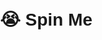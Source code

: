 # 😭 Spin Me
<!DOCTYPE html>
<html lang="en">
  <head>
    <meta charset="utf-8">
    <meta name="viewport" content="width=device-width, initial-scale=1.0">
    <link rel="stylesheet" href="https://cdnjs.cloudflare.com/ajax/libs/font-awesome/5.15.3/css/all.min.css">
    <title>About Me</title>
    <style>
      body {
        font-family: Arial, sans-serif;
        margin: 0;
        padding: 0;
        /* display: flex; */
        /* justify-content: center; */
        /* align-items: center; */
        /* height: 100vh; */
        /* background-color: #f4f4f4; */
      }

      @keyframes rotate-animation {
        0% {
          transform: translate(-50%, -50%) rotate(0deg);
        }
        100% {
          transform: translate(-50%, -50%) rotate(360deg);
        }
      }

      @keyframes avatar-rotate {
        0% {
          transform: rotate(0deg);
        }
        100% {
          transform: rotate(360deg);
        }
      }

      .about-container {
        text-align: center;
        background: #fff;
        padding: 20px;
        border-radius: 10px;
        box-shadow: 0 0 10px rgba(0, 0, 0, 0.1);
      }

      .profile-pic {
        position: relative;
        width: 150px;
        height: 150px;
        border-radius: 50%;
        margin: 0 auto;
        padding: 5px;
        border: 2px solid #add8e6;
      }

      .profile-pic img {
        border-radius: 50%;
        width: 100%;
        height: 100%;
        transition: all 1s ease-out;
      }

      .profile-pic:hover img {
        animation: avatar-rotate 2s cubic-bezier(0.68, -0.55, 0.27, 1.55) infinite;
      }

      .container {
        position: absolute;
        top: 50%;
        left: 50%;
        transform: translate(-50%, -50%);
        width: 115px;
        height: 115px;
        border-radius: 50%;
        animation: rotate-animation 5s linear infinite;
      }

      .dot {
        width: 10px;
        height: 10px;
        background-color: #007BFF;
        border-radius: 50%;
      }

      .personal-info h2 {
        font-size: 2em;
        margin-top: 10px;
      }

      .personal-info h3 {
        font-size: 1.5em;
        color: gray;
      }

      .links a {
        display: inline-block;
        margin: 10px;
        text-decoration: none;
        font-size: 1.2em;
        color: #333;
      }

      .links a:hover {
        color: #007BFF;
      }

      .footer {
        margin-top: 50px;
        color: gray;
        font-size: 0.9em;
      }
    </style>
  </head>
  <body>
    <div class="about-container">
      <div class="profile-pic">
        <img src="../../img/favicon.png" alt="Profile Picture">
        <div class="container">
          <div class="dot"></div>
        </div>
      </div>
      <div class="personal-info">
        <h2>HughTaiyaki</h2>
        <h3>鲷鱼烧</h3>
      </div>
      <div class="links">
        <a href="https://github.com/HughTaiyaki">
          <i class="fab fa-github"></i>
        </a>
        <a href="https://hughtaiyaki.github.io/Blog/">
          <i class="fas fa-blog"></i>
        </a>
        <a href="https://hughtaiyaki.github.io/">
          <i class="fas fa-book"></i>
        </a>
        <a href="https://space.bilibili.com/38913631">
          <i class="fas fa-play-circle"></i>
        </a>
        <a href="mailto:xcy.231x@gmail.com">
          <i class="fas fa-envelope"></i>
        </a>
        <a href="https://yourtelegramurl.com">
          <i class="fab fa-telegram"></i>
        </a>
      </div>
      <div class="footer">
        <p>Copyright © 2022-2024 @HughTaiyaki</p>
      </div>
    </div>
  </body>
</html>
